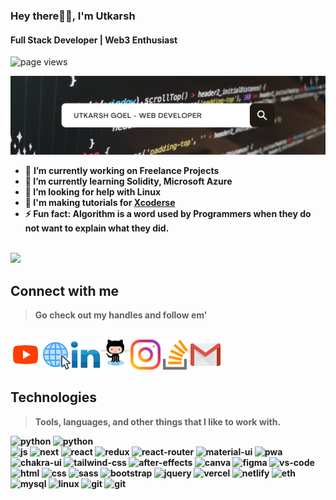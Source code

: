 ### Hey there🙋‍♂️, I'm Utkarsh
#### Full Stack Developer | Web3 Enthusiast
<img src="https://komarev.com/ghpvc/?username=utkarshgoel10" alt="page views" />

<img src="./img/Copy of Untitled.png" alt="banner" /><br>

- 🔭 <b>I’m currently working on<b> Freelance Projects 
- 🌱 I’m currently learning Solidity, Microsoft Azure 
- 🤔 I’m looking for help with Linux 
- 📝 I'm making tutorials for [Xcoderse](https://www.youtube.com/channel/UCStJJmtgJnLoTKBRi9cOQSg)
- ⚡ Fun fact: Algorithm is a word used by Programmers when they do not want to explain what they did.  
<br>
<!-- <img height="137px" src="https://github-readme-stats.vercel.app/api?username=utkarshgoel10&hide_title=true&hide_border=true&show_icons=true&include_all_commits=true&count_private=true&line_height=21&text_color=000&icon_color=000&bg_color=0,ea6161,ffc64d,fffc4d,52fa5a&theme=graywhite" /> -->
<!-- wi*quL3fcV -->
<!-- <img height="137px" src="https://github-readme-stats.vercel.app/api/top-langs/?username=utkarshgoel10&hide=html&hide_title=true&hide_border=true&layout=compact&langs_count=6&exclude_repo=comp426,Redventures-Movie-Quotes&text_color=000&icon_color=fff&bg_color=0,52fa5a,4dfcff,c64dff&theme=graywhite" /> -->

<!-- ![Top Langs](https://github-readme-stats.vercel.app/api/top-langs/?username=utkarshgoel10&layout=compact&theme=tokyonight) -->
<img src="https://github-readme-stats.vercel.app/api/top-langs/?username=utkarshgoel10&layout=compact&theme=tokyonight" />
<!-- <p><img align="center" src="https://github-readme-streak-stats.herokuapp.com/?user=utkarshgoel10&" alt="utkarshgoel10" /></p> -->
<h2 align="left" id="macropower-tech">Connect with me</h2>

> Go check out my handles and follow em'
<br>
<a href="https://www.youtube.com/channel/UCStJJmtgJnLoTKBRi9cOQSg">
<img align="left" src="./img/youtube.svg" width="48" height="48" alt="youtube" />
</a>
<a href="https://utkarshgoel-10.netlify.app/">
<img align="left" src="./img/web.png" width="48" height="48" alt="site" />
</a>
<a href="https://www.linkedin.com/in/goelutkarsh/">
<img align="left" src="./img/linkedin.svg" width="48" height="48" alt="linkedin" />
</a>
<a href="https://github.com/utkarshgoel10">
<img align="left" src="./img/github.svg" width="48" height="48" alt="github" />
</a>
<a href="https://www.instagram.com/utkarsh_goel.10/">
<img align="left" src="./img/instagram.svg" width="48" height="48" alt="instagram" />
</a>
<a href="https://stackoverflow.com/users/15812489">
<img align="left" src="./img/stack-overflow.svg" width="48" height="48" alt="stack" />
</a>
<a href="mailto:goelutkarsh7u@gmail.com">
<img align="left" src="./img/gmail.svg" width="48" height="48" alt="mail" />
</a>
<br>
<br>
<br>
<h2 align="left" id="macropower-tech">Technologies</h2>

> Tools, languages, and other things that I like to work with.

<!-- <table>
   <tr>
      <td align="center" width="96">
         <a href="#macropower-tech">
         <img src="./img/html.svg" width="48" height="48" alt="Html" />
         </a>
         <br>HTML
      </td>
      <td align="center" width="96">
         <a href="#macropower-tech">
         <img src="./img/css.svg" width="48" height="48" alt="Css" />
         </a>
         <br>CSS
      </td>
      <td align="center" width="96">
         <a href="#macropower-tech">
         <img src="./img/javascript.svg" width="48" height="48" alt="JavaScript" />
         </a>
         <br>JavaScript
      </td>
      <td align="center" width="96">
         <a href="#macropower-tech">
         <img src="./img/bootstrap.svg" width="48" height="48" alt="Bootstrap" />
         </a>
         <br>Bootstrap
      </td>
      <td align="center" width="96">
         <a href="#macropower-tech">
         <img src="./img/sass.svg" width="48" height="48" alt="Sass" />
         </a>
         <br>Sass
      </td>
<td align="center" width="96">
         <a href="#macropower-tech">
         <img src="./img/react.svg" width="48" height="48" alt="react" />
         </a>
         <br>React
      </td>
   </tr>
   <tr>
      <td align="center" width="96">
         <a href="#macropower-tech">
         <img src="./img/c.svg" width="48" height="48" alt="C" />
         </a>
         <br>C
      </td>
      <td align="center" width="96">
         <a href="#macropower-tech">
         <img src="./img/cpp.svg" width="48" height="48" alt="C++" />
         </a>
         <br>C++
      </td>
      <td align="center" width="96">
         <a href="#macropower-tech">
         <img src="./img/python.svg" width="48" height="48" alt="Python" />
         </a>
         <br>Python
      </td>
      <td align="center" width="96">
         <a href="#macropower-tech" >
         <img src="./img/php.svg" width="48" height="48" alt="php" />
         </a>
         <br>PHP
      </td>
      <td align="center" width="96"> 
         <a href="#macropower-tech" >
         <img src="./img/mysql.svg" width="48" height="48" alt="Mysql" />
         </a>
         <br>MySQL
      </td>
<td align="center" width="96"> 
         <a href="#macropower-tech" >
         <img src="./img/solidity.svg" width="48" height="48" alt="Solidity" />
         </a>
         <br>Solidity
      </td>
   </tr>
</table>
 -->
<!--  -->
<!--  -->
<!--  -->
<!-- ### Development, Design, Hosting, Tools -->

<!-- <img align="left" src="https://img.shields.io/badge/c++%20-%2300599C.svg?&style=for-the-badge&logo=c%2B%2B&ogoColor=white" /> -->
   
<!--    ![cpp](https://img.shields.io/badge/c++%20-%2300599C.svg?&style=for-the-badge&logo=c%2B%2B&ogoColor=white)    -->
![python](https://img.shields.io/badge/c++%20-%2300599C.svg?&style=for-the-badge&logo=c%2B%2B&ogoColor=white)
![python](https://img.shields.io/badge/python%20-%2314354C.svg?&style=for-the-badge&logo=python&logoColor=white)   
![js](https://img.shields.io/badge/javascript%20-%23323330.svg?&style=for-the-badge&logo=javascript&logoColor=%23F7DF1E)
![next](https://img.shields.io/badge/Next-000000?style=for-the-badge&logo=nextdotjs&logoColor=FFFFFF)
![react](https://img.shields.io/badge/React-20232A?style=for-the-badge&logo=react&logoColor=61DAFB)
![redux](https://img.shields.io/badge/Redux-593D88?style=for-the-badge&logo=redux&logoColor=white)
![react-router](https://img.shields.io/badge/React_Router-CA4245?style=for-the-badge&logo=react-router&logoColor=white)
![material-ui](https://img.shields.io/badge/Material_UI-0081CB?style=for-the-badge&logo=mui&logoColor=white)
![pwa](https://img.shields.io/badge/Progressive_Web_App-4285F4?style=for-the-badge&logo=googlechrome&logoColor=white)
![chakra-ui](https://img.shields.io/badge/Chakra_UI-319795?style=for-the-badge&logo=chakra-ui&logoColor=white)
![tailwind-css](https://img.shields.io/badge/tailwind_css-06B6D4?style=for-the-badge&logo=tailwind-css&logoColor=white)
![after-effects](https://img.shields.io/badge/Adobe%20after%20affects-CF96FD?style=for-the-badge&logo=Adobe%20after%20effects&logoColor=393665)
![canva](https://img.shields.io/badge/canva-00C4CC?style=for-the-badge&logo=canva&logoColor=white)
![figma](https://img.shields.io/badge/Figma-F24E1E?style=for-the-badge&logo=figma&logoColor=white)
![vs-code](https://img.shields.io/badge/VS_Code-007ACC?style=for-the-badge&logo=Visual-Studio-Code&logoColor=white)
![html](https://img.shields.io/badge/HTML5-E34F26?style=for-the-badge&logo=html5&logoColor=white)
![css](https://img.shields.io/badge/CSS3-1572B6?style=for-the-badge&logo=css3&logoColor=white)
![sass](https://img.shields.io/badge/SASS-CC6699?style=for-the-badge&logo=sass&logoColor=white)
![bootstrap](https://img.shields.io/badge/Bootstrap-563D7C?style=for-the-badge&logo=bootstrap&logoColor=white)
![jquery](https://img.shields.io/badge/jQuery-0769AD?style=for-the-badge&logo=jquery&logoColor=white)
![vercel](https://img.shields.io/badge/Vercel-000000?style=for-the-badge&logo=Vercel&logoColor=white)
![netlify](https://img.shields.io/badge/Netlify-00C7B7?style=for-the-badge&logo=netlify&logoColor=white)
![eth](https://img.shields.io/badge/Ethereum-3C3C3D?style=for-the-badge&logo=Ethereum&logoColor=white)
![mysql](https://img.shields.io/badge/MySQL-005C84?style=for-the-badge&logo=mysql&logoColor=white)
![linux](https://img.shields.io/badge/Ubuntu-E95420?style=for-the-badge&logo=ubuntu&logoColor=white)
![git](https://img.shields.io/badge/git%20-%23F05033.svg?&style=for-the-badge&logo=git&logoColor=white)
![git](https://img.shields.io/badge/github%20-%23121011.svg?&style=for-the-badge&logo=github&logoColor=white)   
<!-- ![github](https://img.shields.io/badge/github%20-%23121011.svg?&style=for-the-badge&logo=github&logoColor=white) -->
   

    
